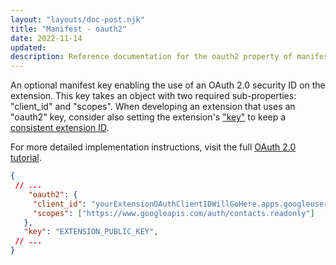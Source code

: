 ```yaml
---
layout: "layouts/doc-post.njk"
title: "Manifest - oauth2"
date: 2022-11-14
updated: 
description: Reference documentation for the oauth2 property of manifest.json.
---
```


An optional manifest key enabling the use of an OAuth 2.0 security ID on the extension. This key takes an object with two required sub-properties: "client_id" and "scopes". When developing an extension that uses an "oauth2" key, consider also setting the extension's ["key"](/docs/extensions/mv3/manifest/key/) to keep a [consistent extension ID](/docs/extensions/mv3/tut_oauth/#keep-consistent-id).

 For more detailed implementation instructions, visit the full [OAuth 2.0 tutorial](/docs/extensions/mv3/tut_oauth/).
 ```json
{
  // ...
     "oauth2": {
      "client_id": "yourExtensionOAuthClientIDWillGoHere.apps.googleusercontent.com",
      "scopes": ["https://www.googleapis.com/auth/contacts.readonly"]
    },
    "key": "EXTENSION_PUBLIC_KEY",
  // ...
}
```